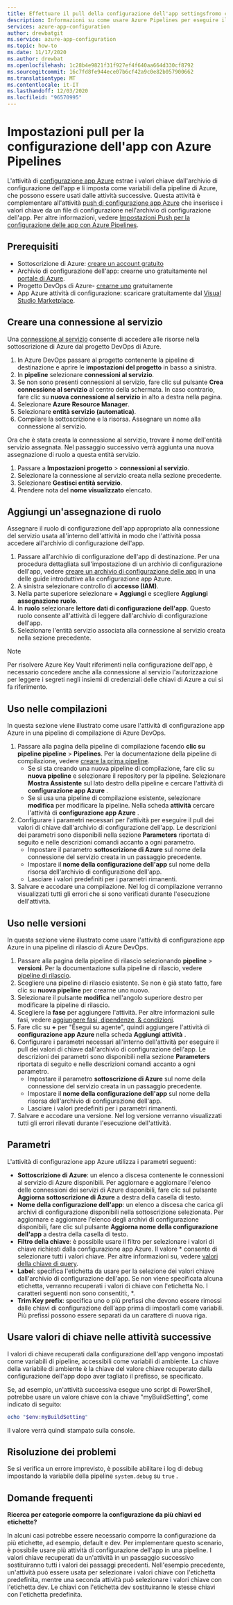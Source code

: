 ```yaml
---
title: Effettuare il pull della configurazione dell'app settingsfromo con Azure Pipelines
description: Informazioni su come usare Azure Pipelines per eseguire il pull dei valori di chiave in un archivio di configurazione dell'app
services: azure-app-configuration
author: drewbatgit
ms.service: azure-app-configuration
ms.topic: how-to
ms.date: 11/17/2020
ms.author: drewbat
ms.openlocfilehash: 1c28b4e9821f31f927ef4f640aa664d330cf8792
ms.sourcegitcommit: 16c7fd8fe944ece07b6cf42a9c0e82b057900662
ms.translationtype: MT
ms.contentlocale: it-IT
ms.lasthandoff: 12/03/2020
ms.locfileid: "96570995"
---
```

# <a name="pull-settings-to-app-configuration-with-azure-pipelines"></a>Impostazioni pull per la configurazione dell'app con Azure Pipelines

L'attività di [configurazione app Azure](https://marketplace.visualstudio.com/items?itemName=AzureAppConfiguration.azure-app-configuration-task) estrae i valori chiave dall'archivio di configurazione dell'app e li imposta come variabili della pipeline di Azure, che possono essere usati dalle attività successive. Questa attività è complementare all'attività [push di configurazione app Azure](https://marketplace.visualstudio.com/items?itemName=AzureAppConfiguration.azure-app-configuration-task-push) che inserisce i valori chiave da un file di configurazione nell'archivio di configurazione dell'app. Per altre informazioni, vedere [Impostazioni Push per la configurazione delle app con Azure Pipelines](push-kv-devops-pipeline.md).

## <a name="prerequisites"></a>Prerequisiti

- Sottoscrizione di Azure: [creare un account gratuito](https://azure.microsoft.com/free/)
- Archivio di configurazione dell'app: crearne uno gratuitamente nel [portale di Azure](https://portal.azure.com).
- Progetto DevOps di Azure- [crearne uno](https://go.microsoft.com/fwlink/?LinkId=2014881) gratuitamente
- App Azure attività di configurazione: scaricare gratuitamente dal [Visual Studio Marketplace](https://marketplace.visualstudio.com/items?itemName=AzureAppConfiguration.azure-app-configuration-task#:~:text=Navigate%20to%20the%20Tasks%20tab,the%20Azure%20App%20Configuration%20instance.).  

## <a name="create-a-service-connection"></a>Creare una connessione al servizio

Una [connessione al servizio](/azure/devops/pipelines/library/service-endpoints) consente di accedere alle risorse nella sottoscrizione di Azure dal progetto DevOps di Azure.

1. In Azure DevOps passare al progetto contenente la pipeline di destinazione e aprire le **impostazioni del progetto** in basso a sinistra.
1. In **pipeline** selezionare **connessioni al servizio**.
1. Se non sono presenti connessioni al servizio, fare clic sul pulsante **Crea connessione al servizio** al centro della schermata. In caso contrario, fare clic su **nuova connessione al servizio** in alto a destra nella pagina.
1. Selezionare **Azure Resource Manager**.
1. Selezionare **entità servizio (automatica)**.
1. Compilare la sottoscrizione e la risorsa. Assegnare un nome alla connessione al servizio.

Ora che è stata creata la connessione al servizio, trovare il nome dell'entità servizio assegnata. Nel passaggio successivo verrà aggiunta una nuova assegnazione di ruolo a questa entità servizio.

1. Passare a **Impostazioni progetto**  >  **connessioni al servizio**.
1. Selezionare la connessione al servizio creata nella sezione precedente.
1. Selezionare **Gestisci entità servizio**.
1. Prendere nota del **nome visualizzato** elencato.

## <a name="add-role-assignment"></a>Aggiungi un'assegnazione di ruolo

Assegnare il ruolo di configurazione dell'app appropriato alla connessione del servizio usata all'interno dell'attività in modo che l'attività possa accedere all'archivio di configurazione dell'app.

1. Passare all'archivio di configurazione dell'app di destinazione. Per una procedura dettagliata sull'impostazione di un archivio di configurazione dell'app, vedere [creare un archivio di configurazione delle app](/azure/azure-app-configuration/quickstart-dotnet-core-app#create-an-app-configuration-store) in una delle guide introduttive alla configurazione app Azure.
1. A sinistra selezionare controllo di **accesso (IAM)**.
1. Nella parte superiore selezionare **+ Aggiungi** e scegliere **Aggiungi assegnazione ruolo**.
1. In **ruolo** selezionare **lettore dati di configurazione dell'app**. Questo ruolo consente all'attività di leggere dall'archivio di configurazione dell'app. 
1. Selezionare l'entità servizio associata alla connessione al servizio creata nella sezione precedente.

> [!NOTE]
> Per risolvere Azure Key Vault riferimenti nella configurazione dell'app, è necessario concedere anche alla connessione al servizio l'autorizzazione per leggere i segreti negli insiemi di credenziali delle chiavi di Azure a cui si fa riferimento.
  
## <a name="use-in-builds"></a>Uso nelle compilazioni

In questa sezione viene illustrato come usare l'attività di configurazione app Azure in una pipeline di compilazione di Azure DevOps.

1. Passare alla pagina della pipeline di compilazione facendo **clic su pipeline pipeline**  >  **Pipelines**. Per la documentazione della pipeline di compilazione, vedere  [creare la prima pipeline](/azure/devops/pipelines/create-first-pipeline?view=azure-devops&tabs=net%2Ctfs-2018-2%2Cbrowser).
      - Se si sta creando una nuova pipeline di compilazione, fare clic su **nuova pipeline** e selezionare il repository per la pipeline. Selezionare **Mostra Assistente** sul lato destro della pipeline e cercare l'attività di **configurazione app Azure** .
      - Se si usa una pipeline di compilazione esistente, selezionare **modifica** per modificare la pipeline. Nella scheda **attività** cercare l'attività di **configurazione app Azure** .
1. Configurare i parametri necessari per l'attività per eseguire il pull dei valori di chiave dall'archivio di configurazione dell'app. Le descrizioni dei parametri sono disponibili nella sezione **Parameters** riportata di seguito e nelle descrizioni comandi accanto a ogni parametro.
      - Impostare il parametro **sottoscrizione di Azure** sul nome della connessione del servizio creata in un passaggio precedente.
      - Impostare il **nome della configurazione dell'app** sul nome della risorsa dell'archivio di configurazione dell'app.
      - Lasciare i valori predefiniti per i parametri rimanenti.
1. Salvare e accodare una compilazione. Nel log di compilazione verranno visualizzati tutti gli errori che si sono verificati durante l'esecuzione dell'attività.

## <a name="use-in-releases"></a>Uso nelle versioni

In questa sezione viene illustrato come usare l'attività di configurazione app Azure in una pipeline di rilascio di Azure DevOps.

1. Passare alla pagina della pipeline di rilascio selezionando **pipeline**  >  **versioni**. Per la documentazione sulla pipeline di rilascio, vedere [pipeline di rilascio](/azure/devops/pipelines/release?view=azure-devops).
1. Scegliere una pipeline di rilascio esistente. Se non è già stato fatto, fare clic su **nuova pipeline** per crearne uno nuovo.
1. Selezionare il pulsante **modifica** nell'angolo superiore destro per modificare la pipeline di rilascio.
1. Scegliere la **fase** per aggiungere l'attività. Per altre informazioni sulle fasi, vedere [aggiungere fasi, dipendenze, & condizioni](/azure/devops/pipelines/release/environments?view=azure-devops).
1. Fare clic su **+** per "Esegui su agente", quindi aggiungere l'attività di **configurazione app Azure** nella scheda **Aggiungi attività** .
1. Configurare i parametri necessari all'interno dell'attività per eseguire il pull dei valori di chiave dall'archivio di configurazione dell'app. Le descrizioni dei parametri sono disponibili nella sezione **Parameters** riportata di seguito e nelle descrizioni comandi accanto a ogni parametro.
      - Impostare il parametro **sottoscrizione di Azure** sul nome della connessione del servizio creata in un passaggio precedente.
      - Impostare il **nome della configurazione dell'app** sul nome della risorsa dell'archivio di configurazione dell'app.
      - Lasciare i valori predefiniti per i parametri rimanenti.
1. Salvare e accodare una versione. Nel log versione verranno visualizzati tutti gli errori rilevati durante l'esecuzione dell'attività.

## <a name="parameters"></a>Parametri

L'attività di configurazione app Azure utilizza i parametri seguenti:

- **Sottoscrizione di Azure**: un elenco a discesa contenente le connessioni al servizio di Azure disponibili. Per aggiornare e aggiornare l'elenco delle connessioni dei servizi di Azure disponibili, fare clic sul pulsante **Aggiorna sottoscrizione di Azure** a destra della casella di testo.
- **Nome della configurazione dell'app**: un elenco a discesa che carica gli archivi di configurazione disponibili nella sottoscrizione selezionata. Per aggiornare e aggiornare l'elenco degli archivi di configurazione disponibili, fare clic sul pulsante **Aggiorna nome della configurazione dell'app** a destra della casella di testo.
- **Filtro della chiave**: è possibile usare il filtro per selezionare i valori di chiave richiesti dalla configurazione app Azure. Il valore * consente di selezionare tutti i valori chiave. Per altre informazioni su, vedere [valori della chiave di query](concept-key-value.md#query-key-values).
- **Label**: specifica l'etichetta da usare per la selezione dei valori chiave dall'archivio di configurazione dell'app. Se non viene specificata alcuna etichetta, verranno recuperati i valori di chiave con l'etichetta No. I caratteri seguenti non sono consentiti:, *.
- **Trim Key prefix**: specifica uno o più prefissi che devono essere rimossi dalle chiavi di configurazione dell'app prima di impostarli come variabili. Più prefissi possono essere separati da un carattere di nuova riga.

## <a name="use-key-values-in-subsequent-tasks"></a>Usare valori di chiave nelle attività successive

I valori di chiave recuperati dalla configurazione dell'app vengono impostati come variabili di pipeline, accessibili come variabili di ambiente. La chiave della variabile di ambiente è la chiave del valore chiave recuperato dalla configurazione dell'app dopo aver tagliato il prefisso, se specificato.

Se, ad esempio, un'attività successiva esegue uno script di PowerShell, potrebbe usare un valore chiave con la chiave "myBuildSetting", come indicato di seguito:
```powershell
echo "$env:myBuildSetting"
```
Il valore verrà quindi stampato sulla console.

## <a name="troubleshooting"></a>Risoluzione dei problemi

Se si verifica un errore imprevisto, è possibile abilitare i log di debug impostando la variabile della pipeline `system.debug` su `true` .

## <a name="faq"></a>Domande frequenti

**Ricerca per categorie comporre la configurazione da più chiavi ed etichette?**

In alcuni casi potrebbe essere necessario comporre la configurazione da più etichette, ad esempio, default e dev. Per implementare questo scenario, è possibile usare più attività di configurazione dell'app in una pipeline. I valori chiave recuperati da un'attività in un passaggio successivo sostituiranno tutti i valori dei passaggi precedenti. Nell'esempio precedente, un'attività può essere usata per selezionare i valori chiave con l'etichetta predefinita, mentre una seconda attività può selezionare i valori chiave con l'etichetta dev. Le chiavi con l'etichetta dev sostituiranno le stesse chiavi con l'etichetta predefinita.
